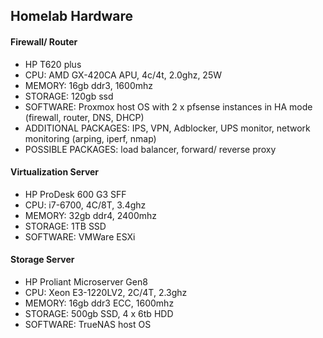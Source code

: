 ## Homelab Hardware


#### Firewall/ Router
- HP T620 plus
- CPU: AMD GX-420CA APU, 4c/4t, 2.0ghz, 25W
- MEMORY: 16gb ddr3, 1600mhz
- STORAGE: 120gb ssd
- SOFTWARE: Proxmox host OS with 2 x pfsense instances in HA mode (firewall, router, DNS, DHCP)
- ADDITIONAL PACKAGES: IPS, VPN, Adblocker, UPS monitor, network monitoring (arping, iperf, nmap)
- POSSIBLE PACKAGES: load balancer, forward/ reverse proxy
 
#### Virtualization Server
- HP ProDesk 600 G3 SFF
- CPU: i7-6700, 4C/8T, 3.4ghz
- MEMORY: 32gb ddr4, 2400mhz
- STORAGE: 1TB SSD
- SOFTWARE: VMWare ESXi 

#### Storage Server
- HP Proliant Microserver Gen8
- CPU: Xeon E3-1220LV2, 2C/4T, 2.3ghz
- MEMORY: 16gb ddr3 ECC, 1600mhz
- STORAGE: 500gb SSD, 4 x 6tb HDD
- SOFTWARE: TrueNAS host OS
